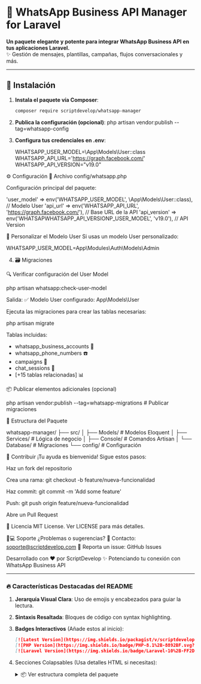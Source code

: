# 📱 WhatsApp Business API Manager for Laravel

**Un paquete elegante y potente para integrar WhatsApp Business API en tus aplicaciones Laravel.**  
✨ Gestión de mensajes, plantillas, campañas, flujos conversacionales y más.

---

## 🚀 Instalación

1. **Instala el paquete vía Composer**:
   ```bash
   composer require scriptdevelop/whatsapp-manager


2. **Publica la configuración (opcional)**:
   php artisan vendor:publish --tag=whatsapp-config

3. **Configura tus credenciales en .env**:

    WHATSAPP_USER_MODEL=\App\Models\User::class
    WHATSAPP_API_URL='https://graph.facebook.com/'
    WHATSAPP_API_VERSION="v19.0"

⚙️ Configuración
📁 Archivo config/whatsapp.php

Configuración principal del paquete:

'user_model' => env('WHATSAPP_USER_MODEL', \App\Models\User::class), // Modelo User
'api_url' => env('WHATSAPP_API_URL', 'https://graph.facebook.com/'), // Base URL de la API
'api_version' => env('WHATSAPWHATSAPP_API_VERSIONP_USER_MODEL', 'v19.0'), // API Version

🔄 Personalizar el Modelo User
Si usas un modelo User personalizado:

WHATSAPP_USER_MODEL=App\Modules\Auth\Models\Admin

4.  🗃️ Migraciones

🔍 Verificar configuración del User Model

php artisan whatsapp:check-user-model

Salida:
✅ Modelo User configurado: App\Models\User

Ejecuta las migraciones para crear las tablas necesarias:
   
php artisan migrate

Tablas incluidas:

- whatsapp_business_accounts 📇
- whatsapp_phone_numbers ☎️
- campaigns 📢
- chat_sessions 💬
- [+15 tablas relacionadas] 📊

📦 Publicar elementos adicionales (opcional)

php artisan vendor:publish --tag=whatsapp-migrations  # Publicar migraciones

🧩 Estructura del Paquete

whatsapp-manager/
├── src/
│   ├── Models/           # Modelos Eloquent
│   ├── Services/         # Lógica de negocio
│   ├── Console/          # Comandos Artisan
│   └── Database/         # Migraciones
└── config/               # Configuración

🤝 Contribuir
¡Tu ayuda es bienvenida! Sigue estos pasos:

Haz un fork del repositorio

Crea una rama: git checkout -b feature/nueva-funcionalidad

Haz commit: git commit -m 'Add some feature'

Push: git push origin feature/nueva-funcionalidad

Abre un Pull Request

📄 Licencia
MIT License. Ver LICENSE para más detalles.

👨💻 Soporte
¿Problemas o sugerencias?
📧 Contacto: soporte@scriptdevelop.com
🐞 Reporta un issue: GitHub Issues

Desarrollado con ❤️ por ScriptDevelop
✨ Potenciando tu conexión con WhatsApp Business API


---

### 🔥 Características Destacadas del README
1. **Jerarquía Visual Clara**: Uso de emojis y encabezados para guiar la lectura.
2. **Sintaxis Resaltada**: Bloques de código con syntax highlighting.
3. **Badges Interactivos** (Añade estos al inicio):

   ```markdown
   [![Latest Version](https://img.shields.io/packagist/v/scriptdevelop/whatsapp-manager.svg?style=flat-square)](https://packagist.org/packages/scriptdevelop/whatsapp-manager)
   [![PHP Version](https://img.shields.io/badge/PHP-8.1%2B-8892BF.svg?style=flat-square)](https://php.net/)
   [![Laravel Version](https://img.shields.io/badge/Laravel-10%2B-FF2D20.svg?style=flat-square)](https://laravel.com)

4.  Secciones Colapsables (Usa detalles HTML si necesitas):
    <details>
    <summary>📦 Ver estructura completa del paquete</summary>
    <!-- Contenido -->
    </details>

